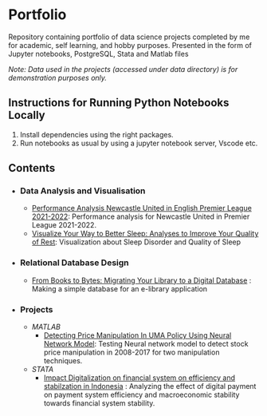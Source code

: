 # Portfolio
Repository containing portfolio of data science projects completed by me for academic, self learning, and hobby purposes. Presented in the form of Jupyter notebooks, PostgreSQL, Stata and Matlab files 

_Note: Data used in the projects (accessed under data directory) is for demonstration purposes only._

## Instructions for Running Python Notebooks Locally
1. Install dependencies using the right packages.
2. Run notebooks as usual by using a jupyter notebook server, Vscode etc.

## Contents

- ### Data Analysis and Visualisation
  - [Performance Analysis Newcastle United in English Premier League 2021-2022](https://github.com/astoadhi/Performance-Analysis-Newcastle-United-in-English-Premier-League-2021-2022): Performance analysis for Newcastle United in Premier League 2021-2022.
  - [Visualize Your Way to Better Sleep: Analyses to Improve Your Quality of Rest](https://medium.com/@asto.adhinugroho/visualize-your-way-to-better-sleep-analysis-to-improve-your-quality-of-rest-sekolah-data-6c9667e39647): Visualization about Sleep Disorder and Quality of Sleep
- ###  Relational Database Design
  - [From Books to Bytes: Migrating Your Library to a Digital Database](https://medium.com/@asto.adhinugroho/from-books-to-bytes-migrating-your-library-to-a-digital-database-0f08ae5b5a69) : Making a simple database for an e-library application
- ### Projects
  - _MATLAB_
      - [Detecting Price Manipulation In UMA Policy Using Neural Network Model](https://github.com/astoadhi/Detecting-Price-Manipulation-In-UMA-Policy-Using-Neural-Network-Model): Testing Neural network model to detect stock price manipulation in 2008-2017 for two manipulation techniques.
  - _STATA_
      - [Impact Digitalization on financial system on efficiency and stabilzation in Indonesia](https://github.com/astoadhi/Impact-Digitalization-on-financial-system-on-efficiency-and-stabilzation-in-Indonesia) : Analyzing the effect of digital payment on payment system efficiency and macroeconomic stability towards financial system stability.
